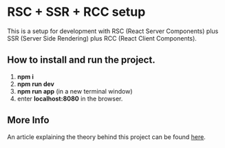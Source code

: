 # RSC + SSR + RCC setup

This is a setup for development with RSC (React Server Components) plus SSR (Server Side Rendering) plus RCC (React Client Components).

## How to install and run the project.

1. **npm i**
2. **npm run dev**
3. **npm run app** (in a new terminal window)
4. enter **localhost:8080** in the browser.

## More Info

An article explaining the theory behind this project can be found [here](https://medium.com/@roggc9/rsc-ssr-rcc-react-client-components-implementation-from-scratch-e96ba0d6e1b4).
